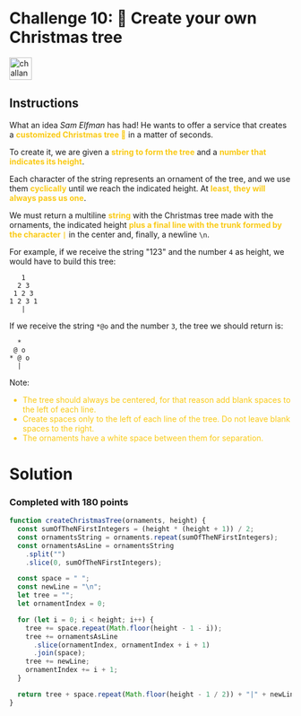 # Challenge 10:  🎄 Create your own Christmas tree

<img src="https://adventjs.dev/challenges-2023/10.png" alt="challange-10" width="40px" height="40px" />

## Instructions

<style>
  strong, ul {
    --tw-text-opacity: 1;
    color: rgb(250 202 21/var(--tw-text-opacity));
  }
</style>

<p>What an idea <em>Sam Elfman</em> has had! He wants to offer a service that creates a <strong>customized Christmas tree 🎄</strong> in a matter of seconds.</p>
<p>To create it, we are given a <strong>string to form the tree</strong> and a <strong>number that indicates its height</strong>.</p>
<p>Each character of the string represents an ornament of the tree, and we use them <strong>cyclically</strong> until we reach the indicated height. At <strong>least, they will always pass us one</strong>.</p>
<p>We must return a multiline <strong>string</strong> with the Christmas tree made with the ornaments, the indicated height <strong>plus a final line with the trunk formed by the character <code>|</code></strong> in the center and, finally, a newline <code>\n</code>.</p>
<p>For example, if we receive the string "123" and the number <code>4</code> as height, we would have to build this tree:</p>
<pre><code>   1
  2 3
 1 2 3
1 2 3 1
   |
</code></pre>
<p>If we receive the string <code>*@o</code> and the number <code>3</code>, the tree we should return is:</p>
<pre><code>  *
 @ o
* @ o
  |
</code></pre>

<p>Note:</p>
<ul>
<li>The tree should always be centered, for that reason add blank spaces to the left of each line.</li>
<li>Create spaces only to the left of each line of the tree. Do not leave blank spaces to the right.</li>
<li>The ornaments have a white space between them for separation.</li>
</ul>

# Solution
### Completed with 180 points
```js
function createChristmasTree(ornaments, height) {
  const sumOfTheNFirstIntegers = (height * (height + 1)) / 2;
  const ornamentsString = ornaments.repeat(sumOfTheNFirstIntegers);
  const ornamentsAsLine = ornamentsString
    .split("")
    .slice(0, sumOfTheNFirstIntegers);

  const space = " ";
  const newLine = "\n";
  let tree = "";
  let ornamentIndex = 0;

  for (let i = 0; i < height; i++) {
    tree += space.repeat(Math.floor(height - 1 - i));
    tree += ornamentsAsLine
      .slice(ornamentIndex, ornamentIndex + i + 1)
      .join(space);
    tree += newLine;
    ornamentIndex += i + 1;
  }

  return tree + space.repeat(Math.floor(height - 1 / 2)) + "|" + newLine;
}
```